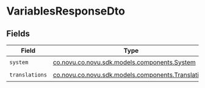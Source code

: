 # VariablesResponseDto


## Fields

| Field                                                                                         | Type                                                                                          | Required                                                                                      | Description                                                                                   |
| --------------------------------------------------------------------------------------------- | --------------------------------------------------------------------------------------------- | --------------------------------------------------------------------------------------------- | --------------------------------------------------------------------------------------------- |
| `system`                                                                                      | [co.novu.co.novu.sdk.models.components.System](../../models/components/System.md)             | :heavy_check_mark:                                                                            | N/A                                                                                           |
| `translations`                                                                                | [co.novu.co.novu.sdk.models.components.Translations](../../models/components/Translations.md) | :heavy_check_mark:                                                                            | N/A                                                                                           |